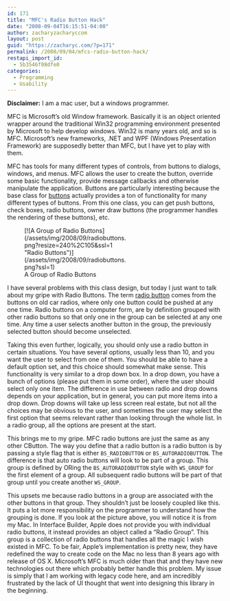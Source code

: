 ```yaml
---
id: 171
title: "MFC's Radio Button Hack"
date: "2008-09-04T16:15:51-04:00"
author: zacharyzacharyccom
layout: post
guid: "https://zacharyc.com/?p=171"
permalink: /2008/09/04/mfcs-radio-button-hack/
restapi_import_id:
  - 5b3546f08dfe0
categories:
  - Programming
  - Usability
---
```


**Disclaimer:** I am a mac user, but a windows programmer.

MFC is Microsoft’s old Window framework. Basically it is an object oriented wrapper around the traditional Win32 programming environment presented by Microsoft to help develop windows. Win32 is many years old, and so is MFC. Microsoft’s new frameworks, .NET and WPF (Windows Presentation Framework) are supposedly better than MFC, but I have yet to play with them.

MFC has tools for many different types of controls, from buttons to dialogs, windows, and menus. MFC allows the user to create the button, override some basic functionality, provide message callbacks and otherwise manipulate the application. Buttons are particularly interesting because the base class for [buttons](<http://msdn.microsoft.com/en-us/library/yf1wax6c(VS.80).aspx>) actually provides a ton of functionality for many different types of buttons. From this one class, you can get push buttons, check boxes, radio buttons, owner draw buttons (the programmer handles the rendering of these buttons), etc.

<figure aria-describedby="caption-attachment-172" class="wp-caption alignright" id="attachment_172" style="width: 240px">[![A Group of Radio Buttons](/assets/img/2008/09/radiobuttons.png?resize=240%2C105&ssl=1 "Radio Buttons")](/assets/img/2008/09/radiobuttons.png?ssl=1)<figcaption class="wp-caption-text" id="caption-attachment-172">A Group of Radio Buttons</figcaption></figure>

I have several problems with this class design, but today I just want to talk about my gripe with Radio Buttons. The term [radio button](http://en.wikipedia.org/wiki/Radio_button) comes from the buttons on old car radios, where only one button could be pushed at any one time. Radio buttons on a computer form, are by definition grouped with other radio buttons so that only one in the group can be selected at any one time. Any time a user selects another button in the group, the previously selected button should become unselected.

Taking this even further, logically, you should only use a radio button in certain situations. You have several options, usually less than 10, and you want the user to select from one of them. You should be able to have a default option set, and this choice should somewhat make sense. This functionality is very similar to a drop down box. In a drop down, you have a bunch of options (please put them in some order), where the user should select only one item. The difference in use between radio and drop downs depends on your application, but in general, you can put more items into a drop down. Drop downs will take up less screen real estate, but not all the choices may be obvious to the user, and sometimes the user may select the first option that seems relevant rather than looking through the whole list. In a radio group, all the options are present at the start.

This brings me to my gripe. MFC radio buttons are just the same as any other CButton. The way you define that a radio button is a radio button is by passing a style flag that is either `BS_RADIOBUTTON` or `BS_AUTORADIOBUTTON`. The difference is that auto radio buttons will look to be part of a group. This group is defined by ORing the `BS_AUTORADIOBUTTON` style with `WS_GROUP` for the first element of a group. All subsequent radio buttons will be part of that group until you create another `WS_GROUP`.

This upsets me because radio buttons in a group are associated with the other buttons in that group. They shouldn’t just be loosely coupled like this. It puts a lot more responsibility on the programmer to understand how the grouping is done. If you look at the picture above, you will notice it is from my Mac. In Interface Builder, Apple does not provide you with individual radio buttons, it instead provides an object called a “Radio Group”. This group is a collection of radio buttons that handles all the magic I wish existed in MFC. To be fair, Apple’s implementation is pretty new, they have redefined the way to create code on the Mac no less than 8 years ago with release of OS X. Microsoft’s MFC is much older than that and they have new technologies out there which probably better handle this problem. My issue is simply that I am working with legacy code here, and am incredibly frustrated by the lack of UI thought that went into designing this library in the beginning.
